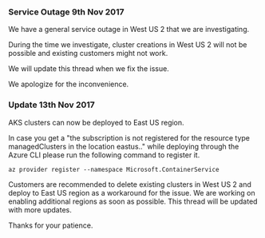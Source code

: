 ### Service Outage 9th Nov 2017


We have a general service outage in West US 2 that we are investigating. 

During the time we investigate, cluster creations in West US 2 will not be possible and existing customers might not work.

We will update this thread when we fix the issue.

We apologize for the inconvenience.


### Update 13th Nov 2017

AKS clusters can now be deployed to East US region. 

In case you get a "the subscription is not registered for the resource type managedClusters in the location eastus.." while deploying through the Azure CLI please run the following command to register it.

`az provider register --namespace Microsoft.ContainerService`

Customers are recommended to delete existing clusters in West US 2 and deploy to East US region as a workaround for the issue. We are working on enabling additional regions as soon as possible. This thread will be updated with more updates. 

Thanks for your patience.
